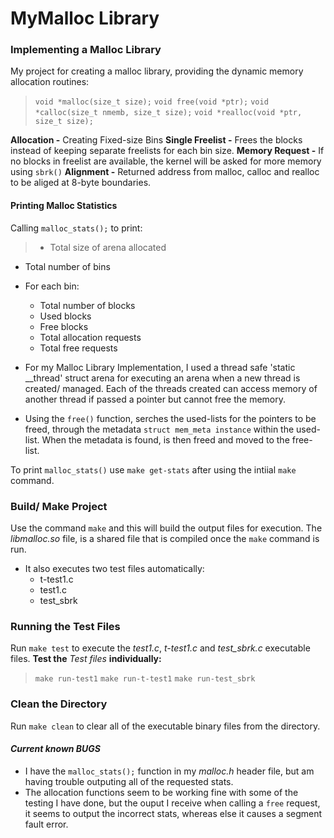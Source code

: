 MyMalloc Library
================

### Implementing a Malloc Library
My project for creating a malloc library, providing the dynamic memory allocation routines:

>`void *malloc(size_t size);`
>`void free(void *ptr);`
>`void *calloc(size_t nmemb, size_t size);`
>`void *realloc(void *ptr, size_t size);`

**Allocation -** Creating Fixed-size Bins
**Single Freelist -** Frees the blocks instead of keeping separate freelists for each bin size.
**Memory Request -** If no blocks in freelist are available, the kernel will be asked for more memory using `sbrk()`
**Alignment -** Returned address from malloc, calloc and realloc to be aliged at 8-byte boundaries.

#### Printing Malloc Statistics
Calling `malloc_stats();` to print:
>- Total size of arena allocated
- Total number of bins
- For each bin:
    - Total number of blocks
    - Used blocks
    - Free blocks
    - Total allocation requests
    - Total free requests
    
    
- For my Malloc Library Implementation, I used a thread safe 'static __thread' struct arena for executing an arena when a new thread is created/ managed.
Each of the threads created can access memory of another thread if passed a pointer but cannot free the memory.
- Using the `free()` function, serches the used-lists for the pointers to be freed, through the metadata `struct mem_meta instance` within the used-list. When the metadata is found, is then freed and moved to the free-list.
    
To print `malloc_stats()` use `make get-stats` after using the intiial `make` command.

### Build/ Make Project
Use the command `make` and this will build the output files for execution.
The *libmalloc.so* file, is a shared file that is compiled once the `make` command is run.
- It also executes two test files automatically:
    - t-test1.c
    - test1.c
    - test_sbrk


### Running the Test Files
Run `make test` to execute the *test1.c*, *t-test1.c* and *test_sbrk.c* executable files.
**Test the** *Test files* **individually:**
>`make run-test1`
>`make run-t-test1`
>`make run-test_sbrk`

### Clean the Directory
Run `make clean` to clear all of the executable binary files from the directory.


#### _Current known BUGS_
* I have the `malloc_stats();` function in my *malloc.h* header file, but am having trouble outputing all of the requested stats.
* The allocation functions seem to be working fine with some of the testing I have done, but the ouput I receive when calling a `free` request, it seems to output the incorrect stats, whereas else it causes a segment fault error.
